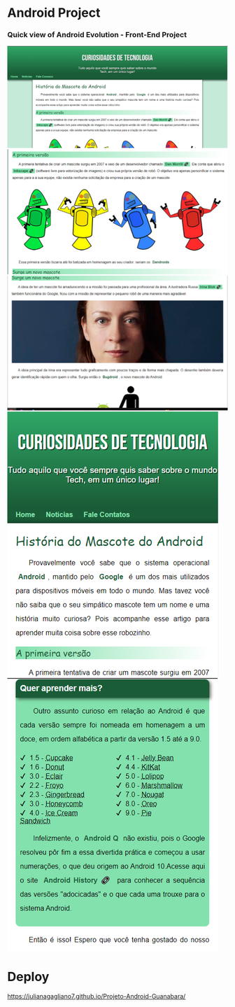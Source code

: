 # Android Project 
### Quick view of Android Evolution - Front-End Project 

<img src="img - done/android project - 1.png">
<img src="img - done/android project - 2.png">
<img src="img - done/android project - 3.png">
<img src="img - done/android project - 4.png">
<img src="img - done/android project - 5.png">

# Deploy 

https://julianagagliano7.github.io/Projeto-Android-Guanabara/

